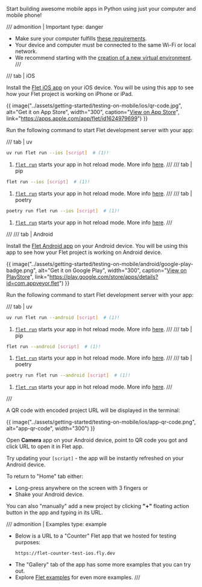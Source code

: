 Start building awesome mobile apps in Python using just your computer and mobile phone!

/// admonition | Important
    type: danger
- Make sure your computer fulfills [these requirements](installation.md#prerequisites).
- Your device and computer must be connected to the same Wi-Fi or local network.
- We recommend starting with the [creation of a new virtual environment](installation.md#creating-a-virtual-environment-venv).
///


/// tab | iOS

Install the [Flet iOS app](https://apps.apple.com/app/flet/id1624979699) on your iOS device.
You will be using this app to see how your Flet project is working on iPhone or iPad.

{{ image("../assets/getting-started/testing-on-mobile/ios/qr-code.jpg", alt="Get it on App Store", width="300", caption="[View on App Store](https://apps.apple.com/app/flet/id1624979699)", link="https://apps.apple.com/app/flet/id1624979699") }}


Run the following command to start Flet development server with your app:

/// tab | uv
```bash
uv run flet run --ios [script]  # (1)!
```

1. [`flet run`](../cli/flet-run.md) starts your app in hot reload mode. More info [here](running-app.md).
///
/// tab | pip
```bash
flet run --ios [script]  # (1)!
```

1. [`flet run`](../cli/flet-run.md) starts your app in hot reload mode. More info [here](running-app.md#watching-for-changes).
///
/// tab | poetry
```bash
poetry run flet run --ios [script]  # (1)!
```

1. [`flet run`](../cli/flet-run.md) starts your app in hot reload mode. More info [here](running-app.md#watching-for-changes).
///

///
/// tab | Android

Install the [Flet Android app](https://play.google.com/store/apps/details?id=com.appveyor.flet) on your Android device.
You will be using this app to see how your Flet project is working on Android device.

{{ image("../assets/getting-started/testing-on-mobile/android/google-play-badge.png", alt="Get it on Google Play", width="300", caption="[View on PlayStore](https://play.google.com/store/apps/details?id=com.appveyor.flet)", link="https://play.google.com/store/apps/details?id=com.appveyor.flet") }}


Run the following command to start Flet development server with your app:

/// tab | uv
```bash
uv run flet run --android [script]  # (1)!
```

1. [`flet run`](../cli/flet-run.md) starts your app in hot reload mode. More info [here](running-app.md).
///
/// tab | pip
```bash
flet run --android [script]  # (1)!
```

1. [`flet run`](../cli/flet-run.md) starts your app in hot reload mode. More info [here](running-app.md#watching-for-changes).
///
/// tab | poetry
```bash
poetry run flet run --android [script]  # (1)!
```

1. [`flet run`](../cli/flet-run.md) starts your app in hot reload mode. More info [here](running-app.md#watching-for-changes).
///

///

A QR code with encoded project URL will be displayed in the terminal:

{{ image("../assets/getting-started/testing-on-mobile/ios/app-qr-code.png", alt="app-qr-code", width="300") }}


Open **Camera** app on your Android device, point to QR code you got and click URL to open it in Flet app.

Try updating your `[script]` - the app will be instantly refreshed on your Android device.

To return to "Home" tab either:

* Long-press anywhere on the screen with 3 fingers or
* Shake your Android device.

You can also "manually" add a new project by clicking **"+"** floating action button in the app and typing in its URL.

/// admonition | Examples
    type: example

- Below is a URL to a "Counter" Flet app that we hosted for testing purposes:
    ```
    https://flet-counter-test-ios.fly.dev
    ```
- The "Gallery" tab of the app has some more examples that you can try out.
- Explore [Flet examples](https://github.com/flet-dev/flet/blob/main/sdk/python/examples) for even more examples.
///

